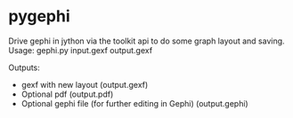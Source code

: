 pygephi
=======

Drive gephi in jython via the toolkit api to do some graph layout and saving.
Usage:
    gephi.py input.gexf output.gexf

Outputs:
 * gexf with new layout (output.gexf)
 * Optional pdf (output.pdf)
 * Optional gephi file (for further editing in Gephi) (output.gephi)
